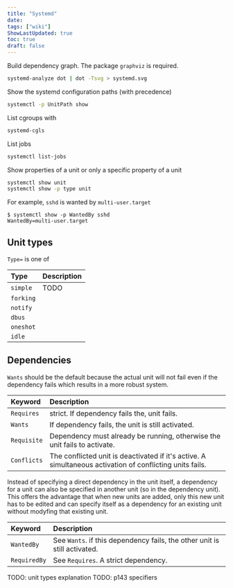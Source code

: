 ```yaml
---
title: "Systemd"
date: 
tags: ["wiki"]
ShowLastUpdated: true
toc: true
draft: false
---
```




Build dependency graph. The package `graphviz` is required.
```sh
systemd-analyze dot | dot -Tsvg > systemd.svg
```

Show the systemd configuration paths (with precedence)
```sh
systemctl -p UnitPath show
```

List cgroups with 
```sh
systemd-cgls
```

List jobs
```sh
systemctl list-jobs
```

Show properties of a unit or only a specific property of a unit
```sh
systemctl show unit
systemctl show -p type unit
```

For example, `sshd` is wanted by `multi-user.target`
```
$ systemctl show -p WantedBy sshd
WantedBy=multi-user.target
```

## Unit types

`Type=` is one of

| Type      | Description |
| :-        | :-          |
| `simple`  | TODO
| `forking` |
| `notify`  |
| `dbus`    |
| `oneshot` |
| `idle`    |

## Dependencies

`Wants` should be the default because the actual unit will not fail even if the
dependency fails which results in a more robust system.

| Keyword     | Description                                                                                              |
| :-          | :-                                                                                                       |
| `Requires`  | strict. If dependency fails the, unit fails.                                                             |
| `Wants`     | If dependency fails, the unit is still activated.                                                        |
| `Requisite` | Dependency must already be running, otherwise the unit fails to activate.                                |
| `Conflicts` | The conflicted unit is deactivated if it's active. A simultaneous activation of conflicting units fails. |

Instead of specifying a direct dependency in the unit itself, a dependency for a
unit can also be specified in another unit (so in the dependency unit). This
offers the advantage that when new units are added, only this new unit has to be
edited and can specify itself as a dependency for an existing unit without
modyfing that existing unit.

| Keyword      | Description                                                               |
| :-           | :-                                                                        |
| `WantedBy`   | See `Wants`. if this dependency fails, the other unit is still activated. |
| `RequiredBy` | See `Requires`. A strict dependency.                                      |


TODO: unit types explanation
TODO: p143 specifiers





